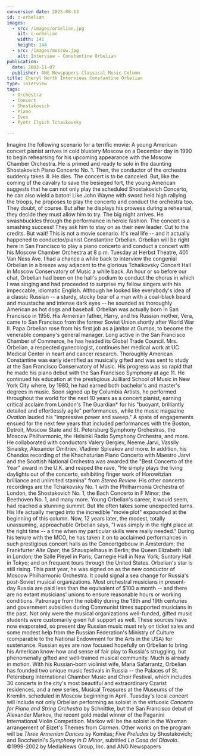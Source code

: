 ```yaml
---
conversion date: 2025-08-13
id: c-orbelian
images:
  - src: /images/orbelian.jpg
    alt: c-orbelian
    width: 141
    height: 144
  - src: /images/moscow.jpg
    alt: Interview - Constantine Orbelian
publication:
  date: 2003-11-07
  publisher: ANG Newspapers Classical Music Column
title: Cheryl North Interviews Constantine Orbelian
type: interview
tags:
  - Orchestra
  - Concert
  - Shostakovich
  - Piano
  - Ives
  - Pyotr Ilyich Tchaikovsky

---
```

Imagine the following scenario for a terrific movie: A young American concert pianist arrives in cold blustery Moscow on a December day in 1990 to begin rehearsing for his upcoming appearance with the Moscow Chamber Orchestra. He is primed and ready to solo in the daunting Shostakovich Piano Concerto No. 1. Then, the conductor of the orchestra suddenly takes ill. He dies. The concert is to be canceled. But, like the coming of the cavalry to save the besieged fort, the young American suggests that he can not only play the scheduled Shostakovich Concerto, he can also wield a baton! Like John Wayne with sword held high rallying the troops, he proposes to play the concerto and conduct the orchestra too. They doubt, of course. But after he displays his prowess during a rehearsal, they decide they must allow him to try. The big night arrives. He swashbuckles through the performance in heroic fashion. The concert is a smashing success! They ask him to stay on as their new leader. Cut to the credits. But wait! This is not a movie scenario. It's real life -- and it actually happened to conductor/pianist Constantine Orbelian. Orbelian will be right here in San Francisco to play a piano concerto and conduct a concert with his Moscow Chamber Orchestra at 8 p.m. Tuesday at Herbst Theatre, 401 Van Ness Ave. I had a chance a while back to interview the congenial Orbelian in a breeze way adjacent to the glorious Tchaikovsky Concert Hall in Moscow Conservatory of Music a while back. An hour or so before our chat, Orbelian had been on the hall's podium to conduct the chorus in which I was singing and had proceeded to surprise my fellow singers with his impeccable, idiomatic English. Although he looked like everybody's idea of a classic Russian -- a sturdy, stocky bear of a man with a coal-black beard and moustache and intense dark eyes -- he sounded as thoroughly American as hot dogs and baseball. Orbelian was actually born in San Francisco in 1956. His Armenian father, Harry, and his Russian mother, Vera, came to San Francisco from the former Soviet Union shortly after World War II. Papa Orbelian rose from his first job as a janitor at Gumps, to become the venerable company's general manager. Long active in the San Francisco Chamber of Commerce, he has headed its Global Trade Council. Mrs. Orbelian, a respected gynecologist, continues her medical work at UC Medical Center in heart and cancer research. Thoroughly American Constantine was early identified as musically gifted and was sent to study at the San Francisco Conservatory of Music. His progress was so rapid that he made his piano debut with the San Francisco Symphony at age 11. He continued his education at the prestigious Juilliard School of Music in New York City where, by 1980, he had earned both bachelor's and master's degrees in music. Soon signed up by Columbia Artists, he performed throughout the world for the next 10 years as a concert pianist, earning critical acclaim from London's The Guardian* for his "buoyant, brilliantly detailed and effortlessly agile" performances, while the music magazine *Ovation* lauded his "impressive power and sweep." A spate of engagements ensued for the next few years that included performances with the Boston, Detroit, Moscow State and St. Petersburg Symphony Orchestras, the Moscow Philharmonic, the Helsinki Radio Symphony Orchestra, and more. He collaborated with conductors Valery Gergiev, Neeme Jarvi, Vassily Sinaisky, Alexander Dmitriev, Vladimir Spivakov and more. In addition, his Chandos recording of the Khachaturian Piano Concerto with Maestro Jarvi and the Scottish National Orchestra was awarded the "Best Concerto of the Year" award in the U.K. and reaped the rave, "He simply plays the living daylights out of the concerto, exhibiting finger work of Horowitzian brilliance and unlimited stamina" from *Stereo Review.* His other concerto recordings are the Tchaikovsky No. 1 with the Philharmonia Orchestra of London, the Shostakovich No. 1, the Bach Concerto in F Minor; the Beethoven No. 1, and many more. Young Orbelian's career, it would seem, had reached a stunning summit. But life often takes some unexpected turns. His life actually merged into the incredible "movie plot" expounded at the beginning of this column. Now, 12 years later, the modest, totally unassuming, approachable Orbelian says, "I was simply in the right place at the right time -- a time when my particular skills were really needed." During his tenure with the MCO, he has taken it on to acclaimed performances in such prestigious concert halls as the Concertgebouw in Amsterdam; the Frankfurter *Alte Oper*; the Shauspielhaus in Berlin; the Queen Elizabeth Hall in London; the Salle Pleyel in Paris; Carnegie Hall in New York; Suntory Hall in Tokyo; and on frequent tours through the United States. Orbelian's star is still rising. This past year, he was signed on as the new conductor of Moscow Philharmonic Orchestra. It could signal a sea change for Russia's post-Soviet musical organizations. Most orchestral musicians in present-day Russia are paid less than the equivalent of $100 a month -- and there are no extant musicians' unions to ensure reasonable hours or working conditions. Patronage from the nobility during the 18th and 19th centuries and government subsidies during Communist times supported musicians in the past. Not only were the musical organizations well-funded, gifted music students were customarily given full support as well. These sources have now evaporated, so present day Russian music must rely on ticket sales and some modest help from the Russian Federation's Ministry of Culture (comparable to the National Endowment for the Arts in the USA) for sustenance. Russian eyes are now focused hopefully on Orbelian to bring his American know-how and sense of fair play to Russia's struggling, but phenomenally gifted and well-trained musical community. Much is already in motion. With his Russian-born violinist wife, Maria Safarrantz, Orbelian has founded two unique music festivals in Russia -- the Palaces of St. Petersburg International Chamber Music and Choir Festival, which includes 30 concerts in the city's most beautiful and extraordinary Czarist residences, and a new series, Musical Treasures at the Museums of the Kremlin. scheduled in Moscow beginning in April. Tuesday's local concert will include not only Orbelian performing as soloist in the virtuosic *Concerto for Piano and String Orchestra* by Schnittke, but the San Francisco debut of Alexander Markov, the recent gold medal winner of the Paganini International Violin Competition. Markov will be the soloist in the Waxman arrangement of Bizet's Themes from *Carmen*. Other works on the program will be *Three Armenian Dances* by Komitas; *Five Preludes* by Shostakovich; and Boccherini's *Symphony in D Minor*, subtitled *La Casa del Diavolo*. ©1999-2002 by MediaNews Group, Inc. and ANG Newspapers